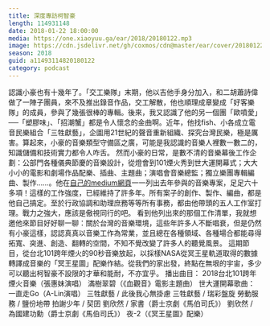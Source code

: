 ```yaml
---
title: 深度專訪柯智豪
length: 114931148
date: 2018-01-22 18:00:00
media: https://one.xiaoyuu.ga/ear/2018/20180122.mp3
image: https://cdn.jsdelivr.net/gh/coxmos/cdn@master/ear/cover/20180122.jpeg
season: 2018
guid: a11493114820180122
category: podcast
---
```


認識小豪也有十幾年了。「交工樂隊」末期，他以吉他手身分加入，和二胡蕭詩偉做了一陣子團員，來不及推出錄音作品，交工解散，他也順理成章變成「好客樂隊」的成員，參與了幾張很棒的專輯。後來，我又認識了他的另一個團「歐噴愛」──「塑膠味」、「招潮蟹」都是令人懷念的金曲啊。近年，他找fish、小各成立電音民樂組合「三牲獻藝」，企圖用21世紀的聲音重新組織、探究台灣民樂，極是厲害。算起來，小豪的音樂類型守備區之廣，可能是我認識的音樂人裡數一數二的，知識儲備和技術實力都令人咋舌。
然而小豪的日常，是數不清的音樂幕後工作企劃：公部門各種儀典節慶的音樂設計，從燈會到101煙火秀到世大運開幕式；大大小小的電影和劇場作品配樂、插曲、主題曲；演唱會音樂總監；獨立樂團專輯編曲、製作……。他在<a href="/@blaireko/個人資料-f5b395c7c057">自己的medium網頁</a>一一列出去年參與的音樂專案，足足六十多項！這樣的工作強度，已經維持了許多年。所有案子的創作、製作、編曲，都是他自己搞定。至於行政協調和助理庶務等等所有事務，都由他帶頭的五人工作室打理。戰力之強大，應該是傲視同行的吧。
看到他列出來的那個工作清單，我就想邀他來節目好好聊一聊：關於台灣的音樂環境，這些年許多人不斷唱衰，但是仍然有小豪這樣，認認真真以音樂工作為常業，並且總在各種領域、各種場合都能尋得拓寬、突進、創造、翻轉的空間，不知不覺改變了許多人的聽覺風景。
這期節目，從台北101跨年煙火的90秒音樂放起，以採樣NASA從冥王星軌道取得的數據轉譯成音樂的「冥王星圖」配樂作結。從我們的家出發，終點在無垠的宇宙，多少可以聽出柯智豪不設限的才華和能耐，不亦宜乎。
播出曲目：
2018台北101跨年煙火音樂（張惠妹演唱）
滿樹翠碧（《血觀音》電影主題曲）
世大運開幕歌曲：一直走Go（A-Lin演唱）
三牲獻藝 / 此後我心無掛慮
三牲獻藝 / 瑞彩盤旋
勞動服務 / 鹽份地帶
拍謝少年 / 契囝
劉欣然 / 家書（爵士京劇《馬伯司氏》）
劉欣然 / 為國建功勳（爵士京劇《馬伯司氏》）
夜-2（《冥王星圖》配樂）

